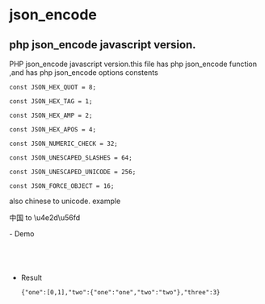 # json_encode
## php json_encode javascript version.
<p>PHP json_encode javascript version.this file has php json_encode function ,and has php json_encode options constents</p>
<p><code>const JSON_HEX_QUOT = 8;</code></p>
<p><code>const JSON_HEX_TAG = 1;</code></p>
<p><code>const JSON_HEX_AMP = 2;</code></p>
<p><code>const JSON_HEX_APOS = 4;</code></p>
<p><code>const JSON_NUMERIC_CHECK = 32;</code></p>
<p><code>const JSON_UNESCAPED_SLASHES = 64;</code></p>
<p><code>const JSON_UNESCAPED_UNICODE = 256;</code></p>
<p><code>const JSON_FORCE_OBJECT = 16;</code></code></p>
also chinese to unicode. example
<p>中国  to \u4e2d\u56fd </p>
- Demo
<pre><code>
<script src="./json_encode.min.js"></script>
<script>
  var arr = new Array;
  arr['one'] = new Array;
  arr['one'][0] = 0;
  arr['one'][1] = 1;
  arr['two'] = new Array;
  arr['two']['one'] = 'one';
  arr['two']['two'] = 'two';
  arr['three'] = 3;
  console.log(json_encode(arr));
</script>
</code></pre>

* Result
  <pre><code>{"one":[0,1],"two":{"one":"one","two":"two"},"three":3}</code></pre>

